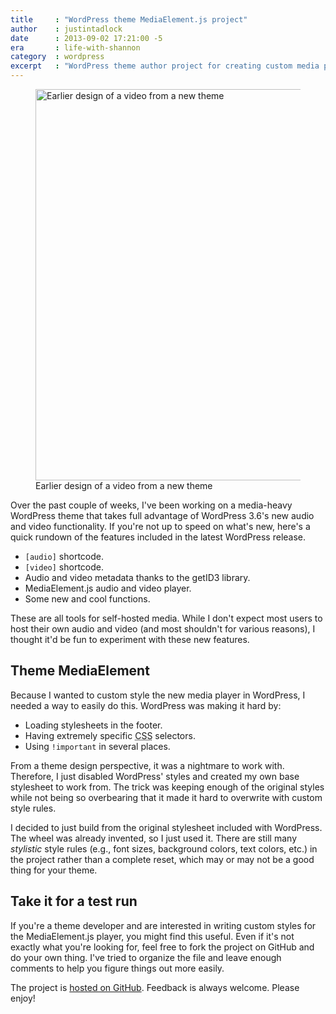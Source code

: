 ```yaml
---
title     : "WordPress theme MediaElement.js project"
author    : justintadlock
date      : 2013-09-02 17:21:00 -5
era       : life-with-shannon
category  : wordpress
excerpt   : "WordPress theme author project for creating custom media player styles."
---
```


<figure id="attachment_5141" class="wp-caption aligncenter" style="max-width: 700px">
	<a href="http://justintadlock.com/blog/wp-content/uploads/2013/08/media-theme-017.jpg"><img src="http://justintadlock.com/blog/wp-content/uploads/2013/08/media-theme-017-960x859.jpg" alt="Earlier design of a video from a new theme" width="700" height="626" class="size-large wp-image-5141" srcset="http://justintadlock.com/blog/wp-content/uploads/2013/08/media-theme-017-960x859.jpg 960w, http://justintadlock.com/blog/wp-content/uploads/2013/08/media-theme-017-300x268.jpg 300w, http://justintadlock.com/blog/wp-content/uploads/2013/08/media-theme-017.jpg 964w" sizes="(max-width: 700px) 100vw, 700px"></a>
	<figcaption class="wp-caption-text">Earlier design of a video from a new theme</figcaption>
</figure>

Over the past couple of weeks, I've been working on a media-heavy WordPress theme that takes full advantage of WordPress 3.6's new audio and video functionality.  If you're not up to speed on what's new, here's a quick rundown of the features included in the latest WordPress release.

<ul>
<li><code>&#91;audio]</code> shortcode.</li>
<li><code>&#91;video]</code> shortcode.</li>
<li>Audio and video metadata thanks to the getID3 library.</li>
<li>MediaElement.js audio and video player.</li>
<li>Some new and cool functions.</li>
</ul>

These are all tools for self-hosted media.  While I don't expect most users to host their own audio and video (and most shouldn't for various reasons), I thought it'd be fun to experiment with these new features.

<h2>Theme MediaElement</h2>

Because I wanted to custom style the new media player in WordPress, I needed a way to easily do this.  WordPress was making it hard by:

<ul>
	<li>Loading stylesheets in the footer.</li>
	<li>Having extremely specific <abbr title="Cascading Style Sheets">CSS</abbr> selectors.</li>
	<li>Using <code>!important</code> in several places.</li>
</ul>

From a theme design perspective, it was a nightmare to work with.  Therefore, I just disabled WordPress' styles and created my own base stylesheet to work from.  The trick was keeping enough of the original styles while not being so overbearing that it made it hard to overwrite with custom style rules.

I decided to just build from the original stylesheet included with WordPress.  The wheel was already invented, so I just used it.  There are still many <em>stylistic</em> style rules (e.g., font sizes, background colors, text colors, etc.) in the project rather than a complete reset, which may or may not be a good thing for your theme.

<h2>Take it for a test run</h2>

If you're a theme developer and are interested in writing custom styles for the MediaElement.js player, you might find this useful.  Even if it's not exactly what you're looking for, feel free to fork the project on GitHub and do your own thing.  I've tried to organize the file and leave enough comments to help you figure things out more easily.

The project is <a href="https://github.com/justintadlock/theme-mediaelement" title="GitHub: Theme MediaElement">hosted on GitHub</a>.  Feedback is always welcome.  Please enjoy!
